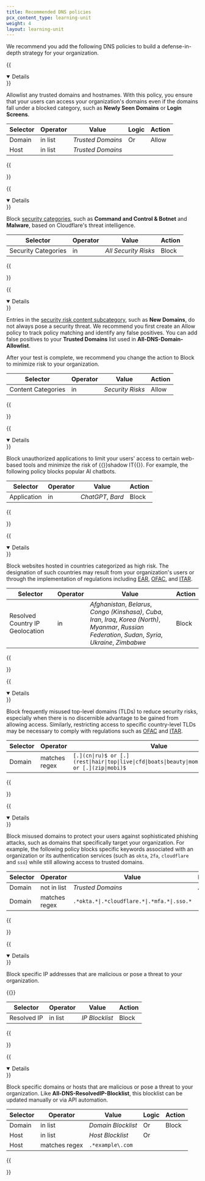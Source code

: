 ```yaml
---
title: Recommended DNS policies
pcx_content_type: learning-unit
weight: 4
layout: learning-unit
---
```


We recommend you add the following DNS policies to build a defense-in-depth strategy for your organization.

{{<details header="All-DNS-Domain-Allowlist" open="true">}}

Allowlist any trusted domains and hostnames. With this policy, you ensure that your users can access your organization's domains even if the domains fall under a blocked category, such as **Newly Seen Domains** or **Login Screens**.

| Selector | Operator | Value             | Logic | Action |
| -------- | -------- | ----------------- | ----- | ------ |
| Domain   | in list  | _Trusted Domains_ | Or    | Allow  |
| Host     | in list  | _Trusted Domains_ |       |        |

{{</details>}}

{{<details header="All-DNS-SecurityCategories-Blocklist" open="true">}}

Block [security categories](/cloudflare-one/policies/gateway/domain-categories/#security-categories), such as **Command and Control & Botnet** and **Malware**, based on Cloudflare's threat intelligence.

| Selector            | Operator | Value                | Action |
| ------------------- | -------- | -------------------- | ------ |
| Security Categories | in       | _All Security Risks_ | Block  |

{{</details>}}

{{<details header="All-DNS-ContentCategories-Blocklist" open="true">}}

Entries in the [security risk content subcategory](/cloudflare-one/policies/gateway/domain-categories/#security-risk-subcategories), such as **New Domains**, do not always pose a security threat. We recommend you first create an Allow policy to track policy matching and identify any false positives. You can add false positives to your **Trusted Domains** list used in **All-DNS-Domain-Allowlist**.

After your test is complete, we recommend you change the action to Block to minimize risk to your organization.

| Selector           | Operator | Value            | Action |
| ------------------ | -------- | ---------------- | ------ |
| Content Categories | in       | _Security Risks_ | Allow  |

{{</details>}}

{{<details header="All-DNS-Application-Blocklist" open="true">}}

Block unauthorized applications to limit your users' access to certain web-based tools and minimize the risk of {{<glossary-tooltip term_id="shadow IT" link="https://www.cloudflare.com/learning/access-management/what-is-shadow-it/">}}shadow IT{{</glossary-tooltip>}}. For example, the following policy blocks popular AI chatbots.

| Selector    | Operator | Value             | Action |
| ----------- | -------- | ----------------- | ------ |
| Application | in       | _ChatGPT_, _Bard_ | Block  |

{{</details>}}

{{<details header="All-DNS-GeoCountryIP-Blocklist" open="true">}}

Block websites hosted in countries categorized as high risk. The designation of such countries may result from your organization's users or through the implementation of regulations including [EAR](https://www.tradecompliance.pitt.edu/embargoed-and-sanctioned-countries), [OFAC](https://orpa.princeton.edu/export-controls/sanctioned-countries), and [ITAR](https://www.tradecompliance.pitt.edu/embargoed-and-sanctioned-countries).

| Selector                        | Operator | Value                                                                                                                                                           | Action |
| ------------------------------- | -------- | --------------------------------------------------------------------------------------------------------------------------------------------------------------- | ------ |
| Resolved Country IP Geolocation | in       | _Afghanistan_, _Belarus_, _Congo (Kinshasa)_, _Cuba_, _Iran_, _Iraq_, _Korea (North)_, _Myanmar_, _Russian Federation_, _Sudan_, _Syria_, _Ukraine_, _Zimbabwe_ | Block  |

{{</details>}}

{{<details header="All-DNS-DomainTopLevel-Blocklist" open="true">}}

Block frequently misused top-level domains (TLDs) to reduce security risks, especially when there is no discernible advantage to be gained from allowing access. Similarly, restricting access to specific country-level TLDs may be necessary to comply with regulations such as [OFAC](https://orpa.princeton.edu/export-controls/sanctioned-countries) and [ITAR](https://www.tradecompliance.pitt.edu/embargoed-and-sanctioned-countries).

| Selector | Operator      | Value                                                                                                    | Action |
| -------- | ------------- | -------------------------------------------------------------------------------------------------------- | ------ |
| Domain   | matches regex | `[.](cn\|ru)$ or [.](rest\|hair\|top\|live\|cfd\|boats\|beauty\|mom\|skin\|okinawa)$ or [.](zip\|mobi)$` | Block  |

{{</details>}}

{{<details header="All-DNS-DomainPhishing-Blocklist" open="true">}}

Block misused domains to protect your users against sophisticated phishing attacks, such as domains that specifically target your organization. For example, the following policy blocks specific keywords associated with an organization or its authentication services (such as `okta`, `2fa`, `cloudflare` and `sso`) while still allowing access to trusted domains.

| Selector | Operator      | Value                                       | Logic | Action |
| -------- | ------------- | ------------------------------------------- | ----- | ------ |
| Domain   | not in list   | _Trusted Domains_                           | And   | Block  |
| Domain   | matches regex | `.*okta.*\|.*cloudflare.*\|.*mfa.*\|.sso.*` |       |        |

{{</details>}}

{{<details header="All-DNS-ResolvedIP-Blocklist" open="true">}}

Block specific IP addresses that are malicious or pose a threat to your organization.

{{<render file="zero-trust/_threat-intelligence-automation.md">}}

| Selector    | Operator | Value          | Action |
| ----------- | -------- | -------------- | ------ |
| Resolved IP | in list  | _IP Blocklist_ | Block  |

{{</details>}}

{{<details header="All-DNS-DomainHost-Blocklist" open="true">}}

Block specific domains or hosts that are malicious or pose a threat to your organization. Like **All-DNS-ResolvedIP-Blocklist**, this blocklist can be updated manually or via API automation.

| Selector | Operator      | Value              | Logic | Action |
| -------- | ------------- | ------------------ | ----- | ------ |
| Domain   | in list       | _Domain Blocklist_ | Or    | Block  |
| Host     | in list       | _Host Blocklist_   | Or    |        |
| Host     | matches regex | `.*example\.com`   |       |        |

{{</details>}}
